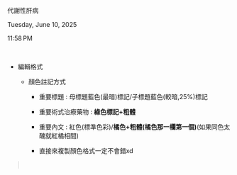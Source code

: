 代謝性肝病

Tuesday, June 10, 2025

11:58 PM

 

- 編輯格式

  - 顏色註記方式

    - 重要標題 : 母標題藍色(最暗)標記/子標題藍色(較暗,25%)標記

    - 重要術式治療藥物 : **綠色標記+粗體**

    - 重要內文 : 紅色(標準色彩)/**橘色+粗體(橘色那一欄第一個)**(如果同色太醜就紅橘相間)

    - 直接來複製顏色格式一定不會錯xd

>  
